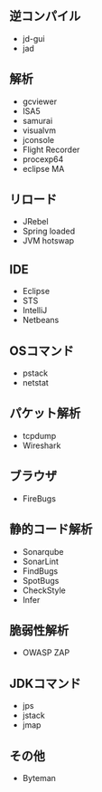 ## 逆コンパイル

 - jd-gui
 - jad

## 解析

 - gcviewer
 - ISA5
 - samurai
 - visualvm
 - jconsole
 - Flight Recorder
 - procexp64
 - eclipse MA

## リロード

 - JRebel
 - Spring loaded
 - JVM hotswap

## IDE

 - Eclipse
 - STS
 - IntelliJ
 - Netbeans

## OSコマンド

 - pstack
 - netstat

## パケット解析

 - tcpdump
 - Wireshark

## ブラウザ

 - FireBugs

## 静的コード解析

 - Sonarqube
 - SonarLint
 - FindBugs
 - SpotBugs
 - CheckStyle
 - Infer

## 脆弱性解析

 - OWASP ZAP

## JDKコマンド

 - jps
 - jstack
 - jmap

## その他

 - Byteman
